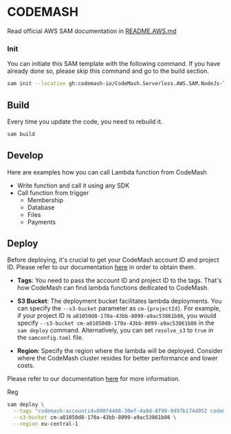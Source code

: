 # CODEMASH

Read official AWS SAM documentation in [README.AWS.md](README.AWS.md)

### Init

You can initiate this SAM template with the following command. If you have already done so, please skip this command and go to the build section.

```bash
sam init --location gh:codemash-io/CodeMash.Serverless.AWS.SAM.NodeJs-TS
```

## Build

Every time you update the code, you need to rebuild it.

```bash
sam build
```

## Develop

Here are examples how you can call Lambda function from CodeMash

- Write function and call it using any SDK
- Call function from trigger
  - Membership
  - Database
  - Files
  - Payments

## Deploy

Before deploying, it's crucial to get your CodeMash account ID and project ID.
Please refer to our documentation [here](https://docs.codemash.io/api/prerequisites) in order to obtain them.

- **Tags**: You need to pass the account ID and project ID to the tags. That's how CodeMash can find lambda functions dedicated to CodeMash.

- **S3 Bucket**: The deployment bucket facilitates lambda deployments. You can specify the `--s3-bucket` parameter as `cm-{projectId}`. For example, if your project ID is `a81050d8-170a-43bb-8099-a9ac53861b86`, you would specify `--s3-bucket cm-a81050d8-170a-43bb-8099-a9ac53861b86` in the `sam deploy` command. Alternatively, you can set `resolve_s3` to `true` in the `samconfig.toml` file.

- **Region**: Specify the region where the lambda will be deployed. Consider where the CodeMash cluster resides for better performance and lower costs.

Please refer to our documentation [here](https://docs.codemash.io/api/prerequisites) for more information.

Reg

```bash
sam deploy \
  --tags "codemash:accountid=090f4408-30ef-4a8d-8f99-9d97b174d952 codemash:projectid=a81050d8-170a-43bb-8099-a9ac53861b86" \
  --s3-bucket cm-a81050d8-170a-43bb-8099-a9ac53861b86 \
  --region eu-central-1
```
